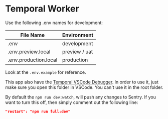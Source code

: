 # Temporal Worker

Use the following .env names for development:

| File Name             | Environment   |
|-----------------------|---------------|
| .env                  | development   |
| .env.preview.local    | preview / uat |
| .env.production.local | production    |

Look at the `.env.example` for reference.

This app also have the [Temporal VSCode Debugger](https://marketplace.visualstudio.com/items?itemName=temporal-technologies.temporalio). In order to use it, just make sure you open this folder in VSCode. You can't use it in the root folder.

By default the `npm run dev:watch`, will push any changes to Sentry. If you want to turn this off, then simply comment out the following line:

```json
"restart": "npm run full:dev"
```